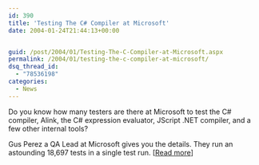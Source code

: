 ```yaml
---
id: 390
title: 'Testing The C# Compiler at Microsoft'
date: 2004-01-24T21:44:13+00:00


guid: /post/2004/01/Testing-The-C-Compiler-at-Microsoft.aspx
permalink: /2004/01/testing-the-c-compiler-at-microsoft/
dsq_thread_id:
  - "78536198"
categories:
  - News
---
```

<body xmlns="http://www.w3.org/1999/xhtml">
    <div class="Section1">
        <p class="MsoNormal">
            Do you know how many testers are there at Microsoft to test the C# compiler, Alink,
            the C# expression evaluator, JScript .NET compiler, and a few other internal tools?
        </p>
        <p class="MsoNormal">
            Gus Perez a QA Lead at Microsoft gives you the details. They run an astounding 18,697
            tests in a single test run. [<a href="http://www.jixal.com/blog/archives/000085.html">Read
            more</a>]
        </p>
    </div>
</body>